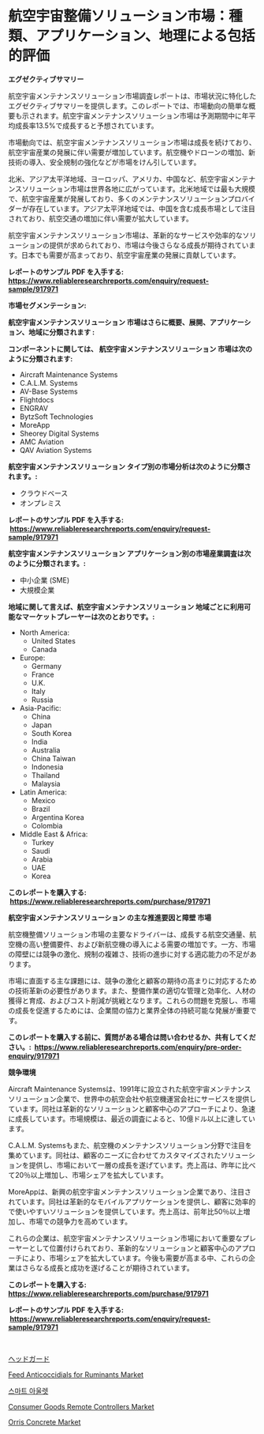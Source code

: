 <p><h1>航空宇宙整備ソリューション市場：種類、アプリケーション、地理による包括的評価</h1></p><p><strong>エグゼクティブサマリー</strong></p>
<p><p>航空宇宙メンテナンスソリューション市場調査レポートは、市場状況に特化したエグゼクティブサマリーを提供します。このレポートでは、市場動向の簡単な概要も示されます。航空宇宙メンテナンスソリューション市場は予測期間中に年平均成長率13.5%で成長すると予想されています。</p><p>市場動向では、航空宇宙メンテナンスソリューション市場は成長を続けており、航空宇宙産業の発展に伴い需要が増加しています。航空機やドローンの増加、新技術の導入、安全規制の強化などが市場をけん引しています。</p><p>北米、アジア太平洋地域、ヨーロッパ、アメリカ、中国など、航空宇宙メンテナンスソリューション市場は世界各地に広がっています。北米地域では最も大規模で、航空宇宙産業が発展しており、多くのメンテナンスソリューションプロバイダーが存在しています。アジア太平洋地域では、中国を含む成長市場として注目されており、航空交通の増加に伴い需要が拡大しています。</p><p>航空宇宙メンテナンスソリューション市場は、革新的なサービスや効率的なソリューションの提供が求められており、市場は今後さらなる成長が期待されています。日本でも需要が高まっており、航空宇宙産業の発展に貢献しています。</p></p>
<p><strong>レポートのサンプル PDF を入手する: <a href="https://www.reliableresearchreports.com/enquiry/request-sample/917971">https://www.reliableresearchreports.com/enquiry/request-sample/917971</a></strong></p>
<p><strong>市場セグメンテーション:</strong></p>
<p><strong> 航空宇宙メンテナンスソリューション 市場はさらに概要、展開、アプリケーション、地域に分類されます :</strong></p>
<p><strong>コンポーネントに関しては、 航空宇宙メンテナンスソリューション 市場は次のように分類されます: &nbsp;</strong></p>
<p><ul><li>Aircraft Maintenance Systems</li><li>C.A.L.M. Systems</li><li>AV-Base Systems</li><li>Flightdocs</li><li>ENGRAV</li><li>BytzSoft Technologies</li><li>MoreApp</li><li>Sheorey Digital Systems</li><li>AMC Aviation</li><li>QAV Aviation Systems</li></ul></p>
<p><strong> 航空宇宙メンテナンスソリューション タイプ別の市場分析は次のように分類されます。:</strong></p>
<p><ul><li>クラウドベース</li><li>オンプレミス</li></ul></p>
<p><strong>レポートのサンプル PDF を入手する: &nbsp;<a href="https://www.reliableresearchreports.com/enquiry/request-sample/917971">https://www.reliableresearchreports.com/enquiry/request-sample/917971</a></strong></p>
<p><strong> 航空宇宙メンテナンスソリューション アプリケーション別の市場産業調査は次のように分類されます。:</strong></p>
<p><ul><li>中小企業 (SME)</li><li>大規模企業</li></ul></p>
<p><strong>地域に関して言えば、航空宇宙メンテナンスソリューション 地域ごとに利用可能なマーケットプレーヤーは次のとおりです。:</strong></p>
<p><ul>
    <li>
        North America:
        <ul>
            <li>United States</li>
            <li>Canada</li>
        </ul>
    </li>
    <li>
        Europe:
        <ul>
            <li>Germany</li>
            <li>France</li>
            <li>U.K.</li>
            <li>Italy</li>
            <li>Russia</li>
        </ul>
    </li>
    <li>
        Asia-Pacific:
        <ul>
            <li>China</li>
            <li>Japan</li>
            <li>South Korea</li>
            <li>India</li>
            <li>Australia</li>
            <li>China Taiwan</li>
            <li>Indonesia</li>
            <li>Thailand</li>
            <li>Malaysia</li>
        </ul>
    </li>
    <li>
        Latin America:
        <ul>
            <li>Mexico</li>
            <li>Brazil</li>
            <li>Argentina Korea</li>
            <li>Colombia</li>
        </ul>
    </li>
    <li>
        Middle East & Africa:
        <ul>
            <li>Turkey</li>
            <li>Saudi</li>
            <li>Arabia</li>
            <li>UAE</li>
            <li>Korea</li>
        </ul>
    </li>
    </ul></p>
<p><strong>このレポートを購入する: &nbsp;<a href="https://www.reliableresearchreports.com/purchase/917971">https://www.reliableresearchreports.com/purchase/917971</a></strong></p>
<p><strong>航空宇宙メンテナンスソリューション の主な推進要因と障壁 市場</strong></p>
<p><p>航空機整備ソリューション市場の主要なドライバーは、成長する航空交通量、航空機の高い整備要件、および新航空機の導入による需要の増加です。一方、市場の障壁には競争の激化、規制の複雑さ、技術の進歩に対する適応能力の不足があります。</p><p>市場に直面する主な課題には、競争の激化と顧客の期待の高まりに対応するための技術革新の必要性があります。また、整備作業の適切な管理と効率化、人材の獲得と育成、およびコスト削減が挑戦となります。これらの問題を克服し、市場の成長を促進するためには、企業間の協力と業界全体の持続可能な発展が重要です。</p></p>
<p><strong>このレポートを購入する前に、質問がある場合は問い合わせるか、共有してください。:&nbsp; <a href="https://www.reliableresearchreports.com/enquiry/pre-order-enquiry/917971">https://www.reliableresearchreports.com/enquiry/pre-order-enquiry/917971</a></strong></p>
<p><strong>競争環境</strong></p>
<p><p>Aircraft Maintenance Systemsは、1991年に設立された航空宇宙メンテナンスソリューション企業で、世界中の航空会社や航空機運営会社にサービスを提供しています。同社は革新的なソリューションと顧客中心のアプローチにより、急速に成長しています。市場規模は、最近の調査によると、10億ドル以上に達しています。</p><p>C.A.L.M. Systemsもまた、航空機のメンテナンスソリューション分野で注目を集めています。同社は、顧客のニーズに合わせてカスタマイズされたソリューションを提供し、市場において一層の成長を遂げています。売上高は、昨年に比べて20％以上増加し、市場シェアを拡大しています。</p><p>MoreAppは、新興の航空宇宙メンテナンスソリューション企業であり、注目されています。同社は革新的なモバイルアプリケーションを提供し、顧客に効率的で使いやすいソリューションを提供しています。売上高は、前年比50％以上増加し、市場での競争力を高めています。</p><p>これらの企業は、航空宇宙メンテナンスソリューション市場において重要なプレーヤーとして位置付けられており、革新的なソリューションと顧客中心のアプローチにより、市場シェアを拡大しています。今後も需要が高まる中、これらの企業はさらなる成長と成功を遂げることが期待されています。</p></p>
<p><strong>このレポートを購入する: &nbsp; <a href="https://www.reliableresearchreports.com/purchase/917971">https://www.reliableresearchreports.com/purchase/917971</a></strong></p>
<p><strong>レポートのサンプル PDF を入手する: &nbsp;<a href="https://www.reliableresearchreports.com/enquiry/request-sample/917971">https://www.reliableresearchreports.com/enquiry/request-sample/917971</a></strong><strong></strong></p>
<p>&nbsp;</p>
<p><p><a href="https://medium.com/@jerelschulit20231/%E3%83%98%E3%83%83%E3%83%89%E3%82%AC%E3%83%BC%E3%83%89%E5%B8%82%E5%A0%B4%E3%81%AE%E3%82%B7%E3%82%A7%E3%82%A2%E3%81%AE%E9%80%B2%E5%8C%96%E3%81%A8%E5%B8%82%E5%A0%B4%E6%88%90%E9%95%B7%E3%83%88%E3%83%AC%E3%83%B3%E3%83%892024%E5%B9%B4%E3%81%8B%E3%82%892031%E5%B9%B4%E3%81%BE%E3%81%A7-6ef8ccdfd086">ヘッドガード</a></p><p><a href="https://github.com/lubmix/Market-Research-Report-List-1/blob/main/feed-anticoccidials-for-ruminants-market.md">Feed Anticoccidials for Ruminants Market</a></p><p><a href="https://medium.com/@gamblestampleyjenny50m5sl6/%EC%8A%A4%EB%A7%88%ED%8A%B8-%EC%BD%98%EC%84%BC%ED%8A%B8-%EC%8B%9C%EC%9E%A5%EC%9D%80-%EC%8B%9C%EC%9E%A5-%EC%A0%90%EC%9C%A0%EC%9C%A8-%EC%8B%9C%EC%9E%A5-%EB%8F%99%ED%96%A5-%EB%B0%8F-%EC%8B%9C%EC%9E%A5-%EC%84%B1%EC%9E%A5%EC%97%90-%EB%8C%80%ED%95%9C-%EC%A0%95%EB%B3%B4%EB%A5%BC-%EC%A0%9C%EA%B3%B5%ED%95%A9%EB%8B%88%EB%8B%A4-a70fc7c06c48">스마트 아울렛</a></p><p><a href="https://meowing-lemming-dd3.notion.site/Consumer-Goods-Remote-Controllers-Market-Size-and-Examines-its-Market-Scope-with-a-Primary-Focus-o-2a0bd31b729a48578c4df4ba979e890e">Consumer Goods Remote Controllers Market</a></p><p><a href="https://view.publitas.com/reportprime-1/orris-concrete-market-size-2024-2031-global-industrial-analysis-key-geographical-regions-market-share-top-key-players-product-types-and-forecast-research-report/">Orris Concrete Market</a></p></p>